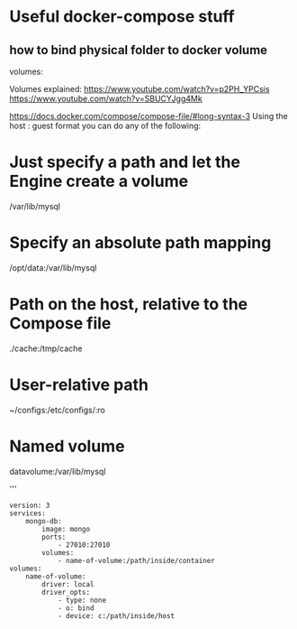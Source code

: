 # Useful docker-compose stuff

## how to bind physical folder to docker volume
	
volumes:	


Volumes explained:
https://www.youtube.com/watch?v=p2PH_YPCsis
https://www.youtube.com/watch?v=SBUCYJgg4Mk

https://docs.docker.com/compose/compose-file/#long-syntax-3
Using the host : guest format you can do any of the following:


  # Just specify a path and let the Engine create a volume
  /var/lib/mysql

  # Specify an absolute path mapping
  /opt/data:/var/lib/mysql

  # Path on the host, relative to the Compose file
  ./cache:/tmp/cache

  # User-relative path
  ~/configs:/etc/configs/:ro  

  # Named volume
  datavolume:/var/lib/mysql


'''

	version: 3
	services:
		mongo-db:
			image: mongo
			ports: 
				- 27010:27010
			volumes:
				- name-of-volume:/path/inside/container
	volumes:
		name-of-volume:
			driver: local
			driver_opts:
				- type: none
				- o: bind
				- device: c:/path/inside/host

